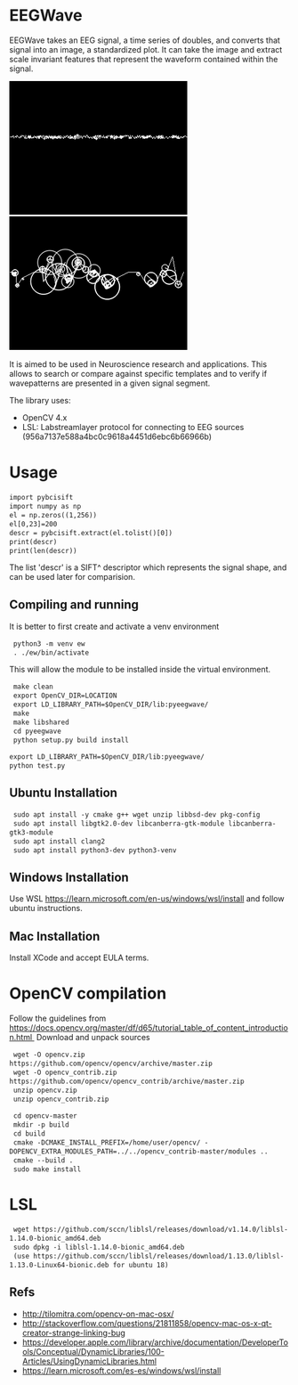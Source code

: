# EEGWave 

EEGWave takes an EEG signal, a time series of doubles, and converts that signal into an image, a standardized plot.  It can take the image and extract scale invariant features that represent the waveform contained within the signal.  

![SIFT](images/sift.png)
![SIFT](images/sift2.png)

It is aimed to be used in Neuroscience research and applications. This allows to search or compare against specific templates and to verify if wavepatterns are presented in a given signal segment.

The library uses:

- OpenCV 4.x
- LSL: Labstreamlayer protocol for connecting to EEG sources (956a7137e588a4bc0c9618a4451d6ebc6b66966b)

# Usage

```
import pybcisift
import numpy as np
el = np.zeros((1,256))
el[0,23]=200
descr = pybcisift.extract(el.tolist()[0])
print(descr)
print(len(descr))
```

The list 'descr' is a SIFT^ descriptor which represents the signal shape, and can be used later for comparision.

## Compiling and running

It is better to first create and activate a venv environment

```
 python3 -m venv ew
 . ./ew/bin/activate
```

This will allow the module to be installed inside the virtual environment.


```
 make clean
 export OpenCV_DIR=LOCATION
 export LD_LIBRARY_PATH=$OpenCV_DIR/lib:pyeegwave/
 make
 make libshared
 cd pyeegwave
 python setup.py build install
```

```
export LD_LIBRARY_PATH=$OpenCV_DIR/lib:pyeegwave/
python test.py
```

## Ubuntu Installation

```
 sudo apt install -y cmake g++ wget unzip libbsd-dev pkg-config
 sudo apt install libgtk2.0-dev libcanberra-gtk-module libcanberra-gtk3-module
 sudo apt install clang2
 sudo apt install python3-dev python3-venv
 ```

## Windows Installation

Use WSL https://learn.microsoft.com/en-us/windows/wsl/install and follow ubuntu instructions.

## Mac Installation

Install XCode and accept EULA terms.

# OpenCV compilation

Follow the guidelines from https://docs.opencv.org/master/df/d65/tutorial_table_of_content_introduction.html 
Download and unpack sources

```
 wget -O opencv.zip https://github.com/opencv/opencv/archive/master.zip
 wget -O opencv_contrib.zip https://github.com/opencv/opencv_contrib/archive/master.zip
 unzip opencv.zip
 unzip opencv_contrib.zip 
 ```

```
 cd opencv-master
 mkdir -p build
 cd build
 cmake -DCMAKE_INSTALL_PREFIX=/home/user/opencv/ -DOPENCV_EXTRA_MODULES_PATH=../../opencv_contrib-master/modules ..
 cmake --build .
 sudo make install
 ```
 
# LSL

```
 wget https://github.com/sccn/liblsl/releases/download/v1.14.0/liblsl-1.14.0-bionic_amd64.deb
 sudo dpkg -i liblsl-1.14.0-bionic_amd64.deb
 (use https://github.com/sccn/liblsl/releases/download/1.13.0/liblsl-1.13.0-Linux64-bionic.deb for ubuntu 18)
```


## Refs

* http://tilomitra.com/opencv-on-mac-osx/
* http://stackoverflow.com/questions/21811858/opencv-mac-os-x-qt-creator-strange-linking-bug
* https://developer.apple.com/library/archive/documentation/DeveloperTools/Conceptual/DynamicLibraries/100-Articles/UsingDynamicLibraries.html
* https://learn.microsoft.com/es-es/windows/wsl/install




